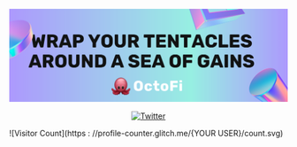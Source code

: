 <p align="center">
  <img src="https://raw.githubusercontent.com/octofi/assets/master/wrapyourtentacles.png">
</p>

<p align="center">
  <a href="https://twitter.com/octofinance" target="_blank">
    <img src="https://img.shields.io/badge/twitter-%231DA1F2.svg?&style=for-the-badge&logo=twitter&logoColor=white&color=071A2C" alt="Twitter"/>
  </a>
</p>

![Visitor Count](https : //profile-counter.glitch.me/{YOUR USER}/count.svg)
